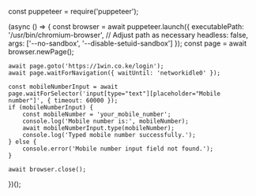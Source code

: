 const puppeteer = require('puppeteer');

(async () => {
    const browser = await puppeteer.launch({
        executablePath: '/usr/bin/chromium-browser', // Adjust path as necessary
        headless: false,
        args: ['--no-sandbox', '--disable-setuid-sandbox']
    });
    const page = await browser.newPage();

    await page.goto('https://1win.co.ke/login');
    await page.waitForNavigation({ waitUntil: 'networkidle0' });

    const mobileNumberInput = await page.waitForSelector('input[type="text"][placeholder="Mobile number"]', { timeout: 60000 });
    if (mobileNumberInput) {
        const mobileNumber = 'your_mobile_number';
        console.log('Mobile number is:', mobileNumber);
        await mobileNumberInput.type(mobileNumber);
        console.log('Typed mobile number successfully.');
    } else {
        console.error('Mobile number input field not found.');
    }

    await browser.close();
})();
